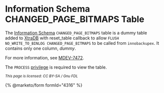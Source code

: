 # Information Schema CHANGED\_PAGE\_BITMAPS Table

The [Information Schema](../../) `CHANGED_PAGE_BITMAPS` table is a dummy table added to [XtraDB](../../../../../server-usage/storage-engines/innodb/) with reset\_table callback to allow `FLUSH NO_WRITE_TO_BINLOG CHANGED_PAGE_BITMAPS` to be called from `innobackupex`. It contains only one column, _dummy_.

For more information, see [MDEV-7472](https://jira.mariadb.org/browse/MDEV-7472).

The `PROCESS` [privilege](../../../../sql-statements/account-management-sql-statements/grant.md) is required to view the table.

<sub>_This page is licensed: CC BY-SA / Gnu FDL_</sub>

{% @marketo/form formId="4316" %}

